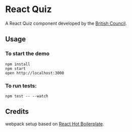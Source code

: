 React Quiz
==========

A React Quiz component developed by the [British Council](https://www.britishcouncil.org/).

## Usage

### To start the demo

```
npm install
npm start
open http://localhost:3000
```

### To run tests:
```
npm test -- --watch
```

## Credits

webpack setup based on [React Hot Boilerplate](https://github.com/gaearon/react-hot-boilerplate).

